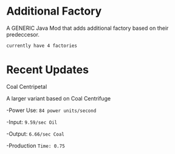 # Additional Factory
A GENERIC Java Mod that adds additional factory based on their predeccesor.

`currently have 4 factories`

# Recent Updates
Coal Centripetal

A larger variant based on Coal Centrifuge

-Power Use: `84 power units/second`
 
-Input: `9.59/sec Oil`
 
-Output: `6.66/sec Coal`
 
-Production `Time: 0.75`
